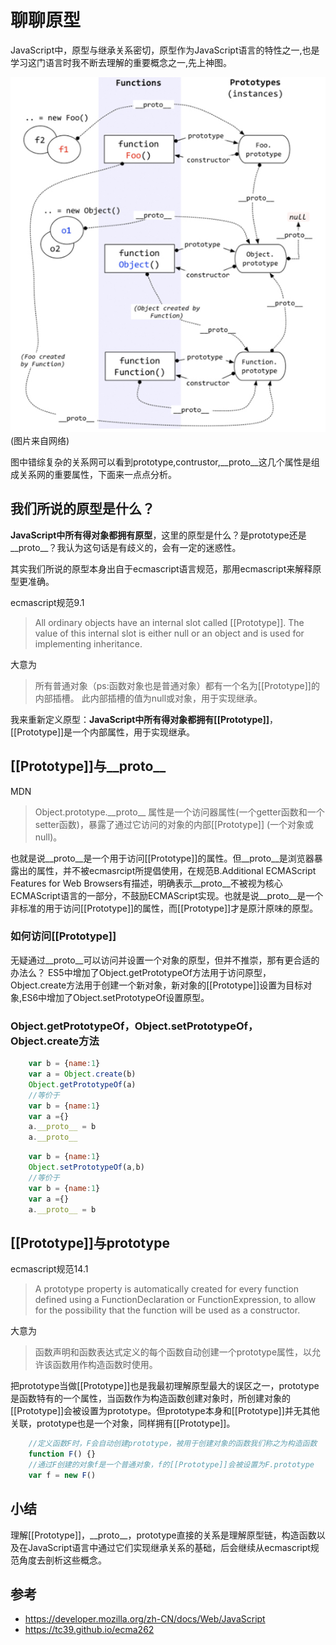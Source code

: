 # 聊聊原型

JavaScript中，原型与继承关系密切，原型作为JavaScript语言的特性之一,也是学习这门语言时我不断去理解的重要概念之一,先上神图。

![](https://github.com/WoolYang/wool-blog/blob/master/image/prototype.png)
(图片来自网络)

图中错综复杂的关系网可以看到prototype,contrustor,__proto__这几个属性是组成关系网的重要属性，下面来一点点分析。
## 我们所说的原型是什么？

**JavaScript中所有得对象都拥有原型**，这里的原型是什么？是prototype还是__proto__？我认为这句话是有歧义的，会有一定的迷惑性。

其实我们所说的原型本身出自于ecmascript语言规范，那用ecmascript来解释原型更准确。

ecmascript规范9.1
> All ordinary objects have an internal slot called [[Prototype]]. The value of this internal slot is either null or an object and is used for implementing inheritance.

大意为
> 所有普通对象（ps:函数对象也是普通对象）都有一个名为[[Prototype]]的内部插槽。 此内部插槽的值为null或对象，用于实现继承。

我来重新定义原型：**JavaScript中所有得对象都拥有[[Prototype]]**，[[Prototype]]是一个内部属性，用于实现继承。

## [[Prototype]]与__proto__
MDN
 >Object.prototype.\_\_proto\_\_ 属性是一个访问器属性(一个getter函数和一个setter函数)，暴露了通过它访问的对象的内部[[Prototype]] (一个对象或 null)。

也就是说__proto__是一个用于访问[[Prototype]]的属性。但__proto__是浏览器暴露出的属性，并不被ecmasrcipt所提倡使用，在规范B.Additional ECMAScript Features for Web Browsers有描述，明确表示__proto__不被视为核心ECMAScript语言的一部分，不鼓励ECMAScript实现。也就是说__proto__是一个非标准的用于访问[[Prototype]]的属性，而[[Prototype]]才是原汁原味的原型。

### 如何访问[[Prototype]]
无疑通过__proto__可以访问并设置一个对象的原型，但并不推崇，那有更合适的办法么？
ES5中增加了Object.getPrototypeOf方法用于访问原型，Object.create方法用于创建一个新对象，新对象的[[Prototype]]设置为目标对象,ES6中增加了Object.setPrototypeOf设置原型。

### Object.getPrototypeOf，Object.setPrototypeOf，Object.create方法
```js
    var b = {name:1}
    var a = Object.create(b)
    Object.getPrototypeOf(a)
    //等价于
    var b = {name:1}
    var a ={}
    a.__proto__ = b
    a.__proto__
```
```js
    var b = {name:1}
    Object.setPrototypeOf(a,b)
    //等价于
    var b = {name:1}
    var a ={}
    a.__proto__ = b
```
## [[Prototype]]与prototype
ecmascript规范14.1
> A prototype property is automatically created for every function defined using a FunctionDeclaration or FunctionExpression, to allow for the possibility that the function will be used as a constructor.

大意为
> 函数声明和函数表达式定义的每个函数自动创建一个prototype属性，以允许该函数用作构造函数时使用。

把prototype当做[[Prototype]]也是我最初理解原型最大的误区之一，prototype是函数特有的一个属性，当函数作为构造函数创建对象时，所创建对象的[[Prototype]]会被设置为prototype。但prototype本身和[[Prototype]]并无其他关联，prototype也是一个对象，同样拥有[[Prototype]]。

```js
    //定义函数F时，F会自动创建prototype，被用于创建对象的函数我们称之为构造函数
    function F() {}  
    //通过F创建的对象f是一个普通对象，f的[[Prototype]]会被设置为F.prototype
    var f = new F()  
```

## 小结
理解[[Prototype]]，\_\_proto\_\_，prototype直接的关系是理解原型链，构造函数以及在JavaScript语言中通过它们实现继承关系的基础，后会继续从ecmascript规范角度去剖析这些概念。

## 参考
* https://developer.mozilla.org/zh-CN/docs/Web/JavaScript
* https://tc39.github.io/ecma262
